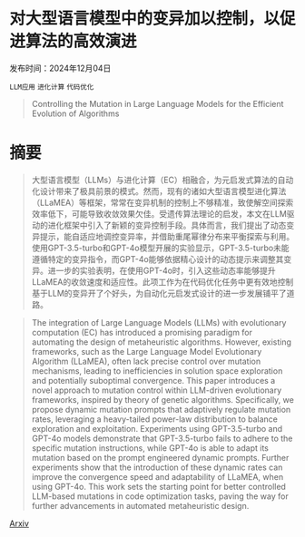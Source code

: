 # 对大型语言模型中的变异加以控制，以促进算法的高效演进

发布时间：2024年12月04日

`LLM应用` `进化计算` `代码优化`

> Controlling the Mutation in Large Language Models for the Efficient Evolution of Algorithms

# 摘要

> 大型语言模型（LLMs）与进化计算（EC）相融合，为元启发式算法的自动化设计带来了极具前景的模式。然而，现有的诸如大型语言模型进化算法（LLaMEA）等框架，常常在变异机制的控制上不够精准，致使解空间探索效率低下，可能导致收敛效果欠佳。受遗传算法理论的启发，本文在LLM驱动的进化框架中引入了新颖的变异控制手段。具体而言，我们提出了动态变异提示，能自适应地调控变异率，并借助重尾幂律分布来平衡探索与利用。使用GPT-3.5-turbo和GPT-4o模型开展的实验显示，GPT-3.5-turbo未能遵循特定的变异指令，而GPT-4o能够依据精心设计的动态提示来调整其变异。进一步的实验表明，在使用GPT-4o时，引入这些动态率能够提升LLaMEA的收敛速度和适应性。此项工作为在代码优化任务中更有效地控制基于LLM的变异开了个好头，为自动化元启发式设计的进一步发展铺平了道路。

> The integration of Large Language Models (LLMs) with evolutionary computation (EC) has introduced a promising paradigm for automating the design of metaheuristic algorithms. However, existing frameworks, such as the Large Language Model Evolutionary Algorithm (LLaMEA), often lack precise control over mutation mechanisms, leading to inefficiencies in solution space exploration and potentially suboptimal convergence. This paper introduces a novel approach to mutation control within LLM-driven evolutionary frameworks, inspired by theory of genetic algorithms. Specifically, we propose dynamic mutation prompts that adaptively regulate mutation rates, leveraging a heavy-tailed power-law distribution to balance exploration and exploitation. Experiments using GPT-3.5-turbo and GPT-4o models demonstrate that GPT-3.5-turbo fails to adhere to the specific mutation instructions, while GPT-4o is able to adapt its mutation based on the prompt engineered dynamic prompts. Further experiments show that the introduction of these dynamic rates can improve the convergence speed and adaptability of LLaMEA, when using GPT-4o. This work sets the starting point for better controlled LLM-based mutations in code optimization tasks, paving the way for further advancements in automated metaheuristic design.

[Arxiv](https://arxiv.org/abs/2412.03250)